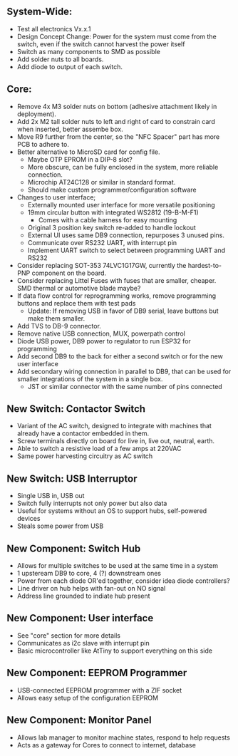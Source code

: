 ## System-Wide:

* Test all electronics Vx.x.1
* Design Concept Change: Power for the system must come from the switch, even if the switch cannot harvest the power itself
* Switch as many components to SMD as possible
* Add solder nuts to all boards.
* Add diode to output of each switch.

## Core:

* Remove 4x M3 solder nuts on bottom (adhesive attachment likely in deployment). 
* Add 2x M2 tall solder nuts to left and right of card to constrain card when inserted, better assembe box.
* Move R9 further from the center, so the "NFC Spacer" part has more PCB to adhere to.
* Better alternative to MicroSD card for config file.
  * Maybe OTP EPROM in a DIP-8 slot?
  * More obscure, can be fully enclosed in the system, more reliable connection.
  * Microchip AT24C128 or similar in standard format.
  * Should make custom programmer/configuration software
* Changes to user interface;
  * Externally mounted user interface for more versatile positioning
  * 19mm circular button with integrated WS2812 (19-B-M-F1)
    * Comes with a cable harness for easy mounting
  * Original 3 position key switch re-added to handle lockout
  * External UI uses same DB9 connection, repurposes 3 unused pins.
  * Communicate over RS232 UART, with interrupt pin
  * Implement UART switch to select between programming UART and RS232
* Consider replacing SOT-353 74LVC1G17GW, currently the hardest-to-PNP component on the board.
* Consider replacing Littel Fuses with fuses that are smaller, cheaper. SMD thermal or automotive blade maybe? 
* If data flow control for reprogramming works, remove programming buttons and replace them with test pads
  * Update: If removing USB in favor of DB9 serial, leave buttons but make them smaller. 
* Add TVS to DB-9 connector.
* Remove native USB connection, MUX, powerpath control
* Diode USB power, DB9 power to regulator to run ESP32 for programming
* Add second DB9 to the back for either a second switch or for the new user interface
* Add secondary wiring connection in parallel to DB9, that can be used for smaller integrations of the system in a single box.
  * JST or similar connector with the same number of pins connected

## New Switch: Contactor Switch
* Variant of the AC switch, designed to integrate with machines that already have a contactor embedded in them.
* Screw terminals directly on board for live in, live out, neutral, earth.
* Able to switch a resistive load of a few amps at 220VAC
* Same power harvesting circuitry as AC switch

## New Switch: USB Interruptor
* Single USB in, USB out
* Switch fully interrupts not only power but also data
* Useful for systems without an OS to support hubs, self-powered devices
* Steals some power from USB

## New Component: Switch Hub
* Allows for multiple switches to be used at the same time in a system
* 1 upsteream DB9 to core, 4 (?) downstream ones
* Power from each diode OR'ed together, consider idea diode controllers?
* Line driver on hub helps with fan-out on NO signal
* Address line grounded to indiate hub present

## New Component: User interface
* See "core" section for more details
* Communicates as i2c slave with interrupt pin
* Basic microcontroller like AtTiny to support everything on this side

## New Component: EEPROM Programmer
* USB-connected EEPROM programmer with a ZIF socket
* Allows easy setup of the configuration EEPROM

## New Component: Monitor Panel
* Allows lab manager to monitor machine states, respond to help requests
* Acts as a gateway for Cores to connect to internet, database
